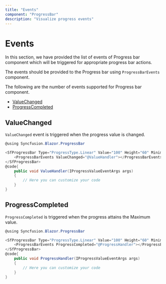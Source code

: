 ```yaml
---
title: "Events"
component: "ProgressBar"
description: "Visualize progress events"
---
```


# Events

In this section, we have provided the list of events of Progress bar component which will be
triggered for appropriate progress bar actions.

The events should be provided to the Progress bar using `ProgressBarEvents` component.

The following are the number of events supported for Progress bar component.

* [ValueChanged](events/#valuechanged)
* [ProgressCompleted](events/#progresscompleted)

## ValueChanged

`ValueChanged` event is triggered when the progress value is changed.

```csharp
@using Syncfusion.Blazor.ProgressBar

<SfProgressBar Type="ProgressType.Linear" Value="100" Height="60" Minimum="0" Maximum="100">
    <ProgressBarEvents ValueChanged="@ValueHandler"></ProgressBarEvents>
</SfProgressBar>
@code{
    public void ValueHandler(IProgressValueEventArgs args)
    {
        // Here you can customize your code
    }
}
```

## ProgressCompleted

`ProgressCompleted` is triggered when the progress attains the Maximum value.

```csharp
@using Syncfusion.Blazor.ProgressBar

<SfProgressBar Type="ProgressType.Linear" Value="100" Height="60" Minimum="0" Maximum="100">
    <ProgressBarEvents ProgressCompleted="@ProgressHandler"></ProgressBarEvents>
</SfProgressBar>
@code{
    public void ProgressHandler(IProgressValueEventArgs args)
    {
        // Here you can customize your code
    }
}
```
